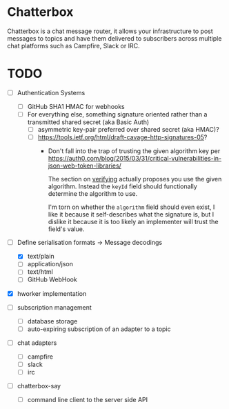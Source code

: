 # Chatterbox

Chatterbox is a chat message router, it allows your infrastructure to post
messages to topics and have them delivered to subscribers across multiple chat
platforms such as Campfire, Slack or IRC.

# TODO

- [ ] Authentication Systems
  - [ ] GitHub SHA1 HMAC for webhooks
  - [ ] For everything else, something signature oriented rather than a transmitted shared secret (aka Basic Auth)
    - [ ] asymmetric key-pair preferred over shared secret (aka HMAC)?
    - [ ] <https://tools.ietf.org/html/draft-cavage-http-signatures-05>?
      - Don't fall into the trap of trusting the given algorithm key per https://auth0.com/blog/2015/03/31/critical-vulnerabilities-in-json-web-token-libraries/

          The section on [verifying](https://tools.ietf.org/html/draft-cavage-http-signatures-05#section-2.5)
          actually proposes you use the given algorithm. Instead the `keyId`
          field should functionally determine the algorithm to use.

          I'm torn on whether the `algorithm` field should even exist, I like it
          because it self-describes what the signature is, but I dislike it
          because it is too likely an implementer will trust the field's value.

- [ ] Define serialisation formats -> Message decodings
  - [x] text/plain
  - [ ] application/json
  - [ ] text/html
  - [ ] GitHub WebHook

- [x] hworker implementation

- [ ] subscription management
  - [ ] database storage
  - [ ] auto-expiring subscription of an adapter to a topic

- [ ] chat adapters
  - [ ] campfire
  - [ ] slack
  - [ ] irc

- [ ] chatterbox-say
  - [ ] command line client to the server side API
